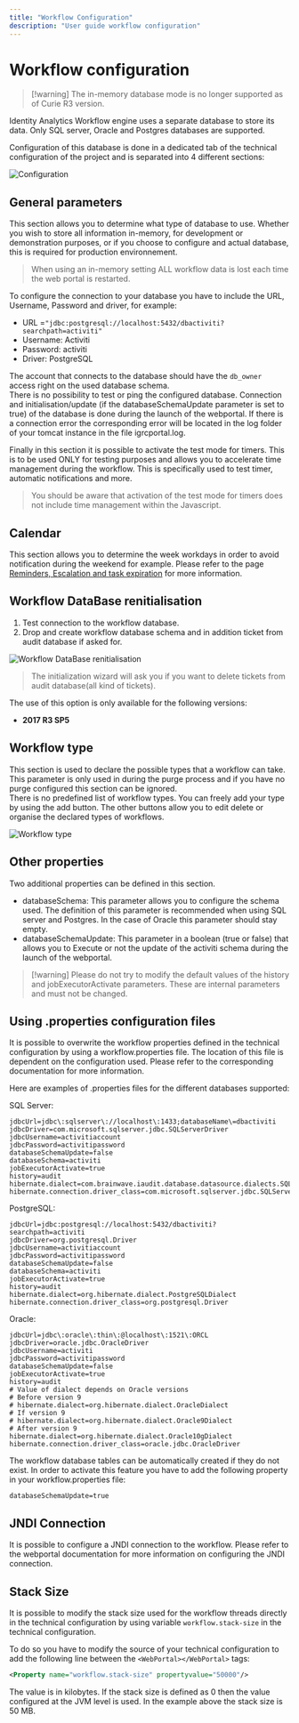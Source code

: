 ```yaml
---
title: "Workflow Configuration"
description: "User guide workflow configuration"
---
```


# Workflow configuration

> [!warning] The in-memory database mode is no longer supported as of Curie R3 version.

Identity Analytics Workflow engine uses a separate database to store its data. Only SQL server, Oracle and Postgres databases are supported.  

Configuration of this database is done in a dedicated tab of the technical configuration of the project and is separated into 4 different sections:  

![Configuration](./images/workflow_config_001.png "Configuration")  

## General parameters

This section allows you to determine what type of database to use. Whether you wish to store all information in-memory, for development or demonstration purposes, or if you choose to configure and actual database, this is required for production environnement.  

> When using an in-memory setting ALL workflow data is lost each time the web portal is restarted.  

To configure the connection to your database you have to include the URL, Username, Password and driver, for example:  

- URL =`"jdbc:postgresql://localhost:5432/dbactiviti?searchpath=activiti"`
- Username: Activiti
- Password: activiti
- Driver: PostgreSQL

The account that connects to the database should have the `db_owner` access right on the used database schema.  
There is no possibility to test or ping the configured database. Connection and initialisation/update (if the databaseSchemaUpdate parameter is set to true) of the database is done during the launch of the webportal. If there is a connection error the corresponding error will be located in the log folder of your tomcat instance in the file igrcportal.log.  

Finally in this section it is possible to activate the test mode for timers. This is to be used ONLY for testing purposes and allows you to accelerate time management during the workflow. This is specifically used to test timer, automatic notifications and more.  

> You should be aware that activation of the test mode for timers does not include time management within the Javascript.  

## Calendar

This section allows you to determine the week workdays in order to avoid notification during the weekend for example. Please refer to the page [Reminders, Escalation and task expiration](./08-time-management#reminders-escalation-and-task-expiration) for more information.

## Workflow DataBase renitialisation

1. Test connection to the workflow database.
2. Drop and create workflow database schema and in addition ticket from audit database if asked for.  

![Workflow DataBase renitialisation](./images/workflow_config_002.png "Workflow DataBase renitialisation")  

> The initialization wizard will ask you if you want to delete tickets from audit database(all kind of tickets).  

The use of this option is only available for the following versions:  

- **2017 R3 SP5**  

## Workflow type

This section is used to declare the possible types that a workflow can take. This parameter is only used in during the purge process and if you have no purge configured this section can be ignored.  
There is no predefined list of workflow types. You can freely add your type by using the add button. The other buttons allow you to edit delete or organise the declared types of workflows.  

![Workflow type](./images/WF_type.png "Workflow type")  

## Other properties  

Two additional properties can be defined in this section.  

- databaseSchema: This parameter allows you to configure the schema used. The definition of this parameter is recommended when using SQL server and Postgres. In the case of Oracle this parameter should stay empty.
- databaseSchemaUpdate: This parameter in a boolean (true or false) that allows you to Execute or not the update of the activiti schema during the launch of the webportal.  

> [!warning] Please do not try to modify the default values of the history and jobExecutorActivate parameters. These are internal parameters and must not be changed.

## Using .properties configuration files

It is possible to overwrite the workflow properties defined in the technical configuration by using a workflow.properties file. The location of this file is dependent on the configuration used. Please refer to the corresponding documentation for more information.  

Here are examples of .properties files for the different databases supported:  

SQL Server:  

```properties
jdbcUrl=jdbc\:sqlserver\://localhost\:1433;databaseName\=dbactiviti
jdbcDriver=com.microsoft.sqlserver.jdbc.SQLServerDriver
jdbcUsername=activitiaccount
jdbcPassword=activitipassword
databaseSchemaUpdate=false
databaseSchema=activiti
jobExecutorActivate=true
history=audit
hibernate.dialect=com.brainwave.iaudit.database.datasource.dialects.SQLServerCustomDialect
hibernate.connection.driver_class=com.microsoft.sqlserver.jdbc.SQLServerDriver
```

PostgreSQL:  

```properties
jdbcUrl=jdbc:postgresql://localhost:5432/dbactiviti?searchpath=activiti
jdbcDriver=org.postgresql.Driver
jdbcUsername=activitiaccount
jdbcPassword=activitipassword
databaseSchemaUpdate=false
databaseSchema=activiti
jobExecutorActivate=true
history=audit
hibernate.dialect=org.hibernate.dialect.PostgreSQLDialect
hibernate.connection.driver_class=org.postgresql.Driver
```

Oracle:  

```properties
jdbcUrl=jdbc\:oracle\:thin\:@localhost\:1521\:ORCL
jdbcDriver=oracle.jdbc.OracleDriver
jdbcUsername=activiti
jdbcPassword=activitipassword
databaseSchemaUpdate=false
jobExecutorActivate=true
history=audit
# Value of dialect depends on Oracle versions
# Before version 9
# hibernate.dialect=org.hibernate.dialect.OracleDialect
# If version 9
# hibernate.dialect=org.hibernate.dialect.Oracle9Dialect
# After version 9
hibernate.dialect=org.hibernate.dialect.Oracle10gDialect
hibernate.connection.driver_class=oracle.jdbc.OracleDriver
```

The workflow database tables can be automatically created if they do not exist. In order to activate this feature you have to add the following property in your workflow.properties file:  

```properties
databaseSchemaUpdate=true
```  

## JNDI Connection

It is possible to configure a JNDI connection to the workflow. Please refer to the webportal documentation for more information on configuring the JNDI connection.  

## Stack Size

It is possible to modify the stack size used for the workflow threads directly in the technical configuration by using variable `workflow.stack-size` in the technical configuration.  

To do so you have to modify the source of your technical configuration to add the following line between the `<WebPortal></WebPortal>` tags:  

```xml
<Property name="workflow.stack-size" propertyvalue="50000"/>
```  

The value is in kilobytes. If the stack size is defined as 0 then the value configured at the JVM level is used. In the example above the stack size is 50 MB.  
